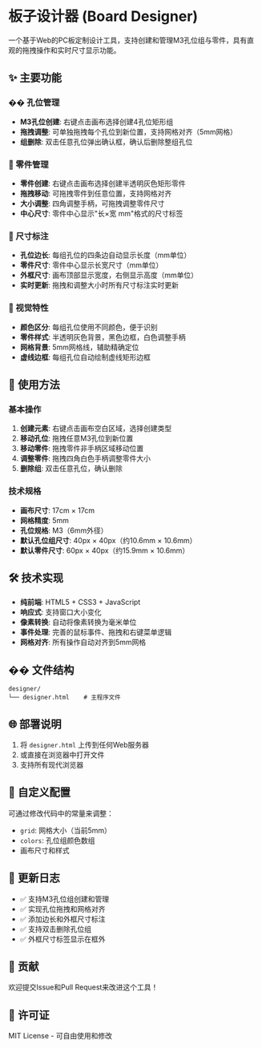 # 板子设计器 (Board Designer)

一个基于Web的PC板定制设计工具，支持创建和管理M3孔位组与零件，具有直观的拖拽操作和实时尺寸显示功能。

## ✨ 主要功能

### �� 孔位管理
- **M3孔位创建**: 右键点击画布选择创建4孔位矩形组
- **拖拽调整**: 可单独拖拽每个孔位到新位置，支持网格对齐（5mm网格）
- **组删除**: 双击任意孔位弹出确认框，确认后删除整组孔位

### 🔧 零件管理
- **零件创建**: 右键点击画布选择创建半透明灰色矩形零件
- **拖拽移动**: 可拖拽零件到任意位置，支持网格对齐
- **大小调整**: 四角调整手柄，可拖拽调整零件尺寸
- **中心尺寸**: 零件中心显示"长×宽 mm"格式的尺寸标签

### 📐 尺寸标注
- **孔位边长**: 每组孔位的四条边自动显示长度（mm单位）
- **零件尺寸**: 零件中心显示长宽尺寸（mm单位）
- **外框尺寸**: 画布顶部显示宽度，右侧显示高度（mm单位）
- **实时更新**: 拖拽和调整大小时所有尺寸标注实时更新

### 🎨 视觉特性
- **颜色区分**: 每组孔位使用不同颜色，便于识别
- **零件样式**: 半透明灰色背景，黑色边框，白色调整手柄
- **网格背景**: 5mm网格线，辅助精确定位
- **虚线边框**: 每组孔位自动绘制虚线矩形边框

## 🚀 使用方法

### 基本操作
1. **创建元素**: 右键点击画布空白区域，选择创建类型
2. **移动孔位**: 拖拽任意M3孔位到新位置
3. **移动零件**: 拖拽零件非手柄区域移动位置
4. **调整零件**: 拖拽四角白色手柄调整零件大小
5. **删除组**: 双击任意孔位，确认删除

### 技术规格
- **画布尺寸**: 17cm × 17cm
- **网格精度**: 5mm
- **孔位规格**: M3（6mm外径）
- **默认孔位组尺寸**: 40px × 40px（约10.6mm × 10.6mm）
- **默认零件尺寸**: 60px × 40px（约15.9mm × 10.6mm）

## 🛠️ 技术实现

- **纯前端**: HTML5 + CSS3 + JavaScript
- **响应式**: 支持窗口大小变化
- **像素转换**: 自动将像素转换为毫米单位
- **事件处理**: 完善的鼠标事件、拖拽和右键菜单逻辑
- **网格对齐**: 所有操作自动对齐到5mm网格

## �� 文件结构


```
designer/
└── designer.html    # 主程序文件
```

## 🌐 部署说明

1. 将 `designer.html` 上传到任何Web服务器
2. 或直接在浏览器中打开文件
3. 支持所有现代浏览器

## 🔧 自定义配置

可通过修改代码中的常量来调整：
- `grid`: 网格大小（当前5mm）
- `colors`: 孔位组颜色数组
- 画布尺寸和样式

## 📝 更新日志

- ✅ 支持M3孔位组创建和管理
- ✅ 实现孔位拖拽和网格对齐
- ✅ 添加边长和外框尺寸标注
- ✅ 支持双击删除孔位组
- ✅ 外框尺寸标签显示在框外

## 🤝 贡献

欢迎提交Issue和Pull Request来改进这个工具！

## 📄 许可证

MIT License - 可自由使用和修改
